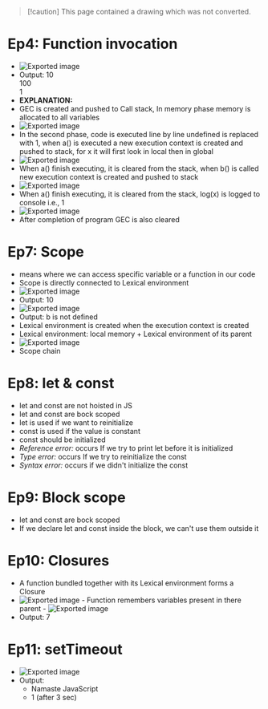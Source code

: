 > [!caution] This page contained a drawing which was not converted.   

# Ep4: Function invocation

- ![Exported image](Exported%20image%2020250408213902-0.png)
- Output:
	10  
	100  
	1
- **EXPLANATION:**
- GEC is created and pushed to Call stack, In memory phase memory is allocated to all variables
- ![Exported image](Exported%20image%2020250408213905-1.png)
- In the second phase, code is executed line by line undefined is replaced with 1, when a() is executed a new execution context is created and pushed to stack, for x it will first look in local then in global
- ![Exported image](Exported%20image%2020250408213911-2.png)
- When a() finish executing, it is cleared from the stack, when b() is called new execution context is created and pushed to stack
- ![Exported image](Exported%20image%2020250408213913-3.png)
- When a() finish executing, it is cleared from the stack, log(x) is logged to console i.e., 1
- ![Exported image](Exported%20image%2020250408213918-4.png)
- After completion of program GEC is also cleared

# Ep7: Scope

- means where we can access specific variable or a function in our code
- Scope is directly connected to Lexical environment
- ![Exported image](Exported%20image%2020250408213921-5.png)
- Output: 10
- ![Exported image](Exported%20image%2020250408213923-6.png)
- Output: b is not defined
- Lexical environment is created when the execution context is created
- Lexical environment: local memory + Lexical environment of its parent
- ![Exported image](Exported%20image%2020250408213926-7.png)
- Scope chain

# Ep8: let & const

- let and const are not hoisted in JS
- let and const are bock scoped
- let is used if we want to reinitialize
- const is used if the value is constant
- const should be initialized
- _Reference error:_ occurs If we try to print let before it is initialized
- _Type error:_ occurs If we try to reinitialize the const
- _Syntax error:_ occurs if we didn't initialize the const

# Ep9: Block scope

- let and const are bock scoped
- If we declare let and const inside the block, we can't use them outside it

# Ep10: Closures

- A function bundled together with its Lexical environment forms a Closure
- ![Exported image](Exported%20image%2020250408213928-8.png) - Function remembers variables present in there parent - ![Exported image](Exported%20image%2020250408213934-9.png)
- Output: 7

# Ep11: setTimeout

- ![Exported image](Exported%20image%2020250408213938-10.png)
- Output:
    - Namaste JavaScript
    - 1 (after 3 sec)

